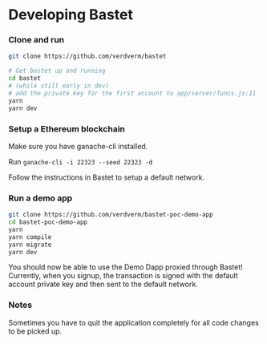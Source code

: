 # Developing Bastet


### Clone and run

```bash
git clone https://github.com/verdverm/bastet

# Get bastet up and running
cd bastet
# (while still early in dev)
# add the private key for the first account to app/server/funcs.js:11
yarn
yarn dev
```

### Setup a Ethereum blockchain

Make sure you have ganache-cli installed.

Run `ganache-cli -i 22323 --seed 22323 -d`

Follow the instructions in Bastet
to setup a default network.

### Run a demo app

```bash
git clone https://github.com/verdverm/bastet-poc-demo-app
cd bastet-poc-demo-app
yarn
yarn compile
yarn migrate
yarn dev
```

You should now be able to use the Demo Dapp
proxied through Bastet!
Currently, when you signup, the transaction
is signed with the default account private key
and then sent to the default network.

### Notes

Sometimes you have to quit the application completely
for all code changes to be picked up.
